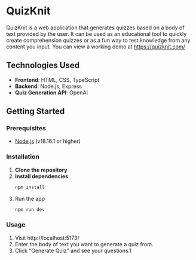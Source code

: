 # QuizKnit

QuizKnit is a web application that generates quizzes based on a body of text provided by the user. It can be used as an educational tool to quickly create comprehension quizzes or as a fun way to test knowledge from any content you input. You can view a working demo at https://quizknit.com/

## Technologies Used

- **Frontend**: HTML, CSS, TypeScript
- **Backend**: Node.js, Express
- **Quiz Generation API**: OpenAI
  
## Getting Started

### Prerequisites

- [Node.js](https://nodejs.org/) (v18.16.1 or higher)

### Installation

1. **Clone the repository**
2. **Install dependencies**
   ```bash
   npm install
3. Run the app
    ```bash
    npm run dev

### Usage

1. Visit http://localhost:5173/
2. Enter the body of text you want to generate a quiz from.
3. Click "Generate Quiz" and see your questions.1